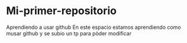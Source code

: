 # Mi-primer-repositorio
Aprendiendo a usar github
En este espacio estamos aprendiendo como musar github y se subio un tp para pòder modificar
